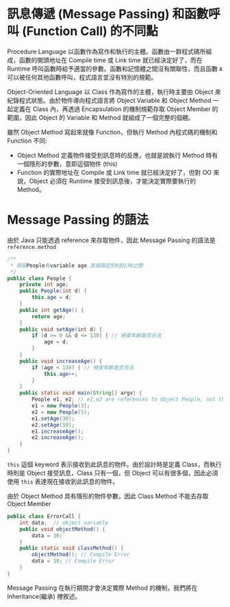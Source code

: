 # 訊息傳遞 (Message Passing) 和函數呼叫 (Function Call) 的不同點

Procedure Language 以函數作為寫作和執行的主體。函數由一群程式碼所組成，函數的開頭地址在 Compile time 或 Link time 就已經決定好了，而在 Runtime 呼叫函數時給予適當的參數。函數和記憶體之間沒有關聯性，而且函數 `A` 可以被任何其他函數呼叫，程式語言並沒有特別的規範。

Object-Oriented Language 以 Class 作為寫作的主體，執行時主要由 Object 來紀錄程式狀態。由於物件導向程式語言將 Object Variable 和 Object Method 一起定義在 Class 內，再透過 Encapsulation 的機制規範存取 Object Member 的範圍，因此 Object 的 Variable 和 Method 就組成了一個完整的個體。

雖然 Object Method 寫起來就像 Function，但執行 Method 內程式碼的機制和 Function 不同:

- Object Method 定義物件接受到訊息時的反應，也就是說執行 Method 時有一個隱形的參數，意即這個物件 (this)
- Function 的實際地址在 Compile 或 Link time 就已經決定好了，但對 OO 來說，Object 必須在 Runtime 接受到訊息後，才能決定實際要執行的 Method。

# Message Passing 的語法

由於 Java 只能透過 reference 來存取物件，因此 Message Passing 的語法是 `reference.method`

```java
/**
 * 假設People有variable age,其值限定於0到130之間
 */
public class People {
    private int age;
    public People(int d) {
        this.age = d;
    }
    public int getAge() {
        return age;
    }
    public void setAge(int d) {
        if (d >= 0 && d <= 130) { // 檢查年齡是否合法
            age = d;
        }
    }
    public void increaseAge() {
        if (age < 130) { // 檢查年齡是否合法
            this.age++;
        }
    }
    public static void main(String[] argv) {
        People e1, e2; // e1,e2 are references to Object People, not the Object themselves
        e1 = new People(3);
        e2 = new People(5);
        e1.setAge(30);
        e2.setAge(50);
        e1.increaseAge();
        e2.increaseAge();
    }
}
```

`this` 這個 keyword 表示接收到此訊息的物件。由於設計時是定義 Class，而執行時則是 Object 接受訊息，Class 只有一個，但 Object 可以有很多個，因此必須使用 `this` 表達現在接收到此訊息的物件。

由於 Object Method 具有隱形的物件參數，因此 Class Method 不能去存取 Object Member

```java
public class ErrorCall {
    int data;  // object variable
    public void objectMethod() {
        data = 10;
    }
    public static void classMethod() {
        objectMethod(); // Compile Error
        data = 10; // Compile Error
    }
}
```

Message Passing 在執行期間才會決定實際 Method 的機制，我們將在 Inheritance(繼承) 裡敘述。
